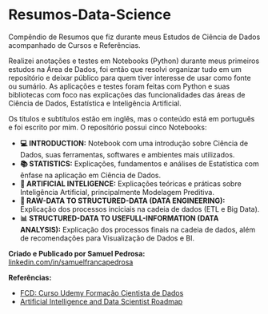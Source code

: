 # Resumos-Data-Science
Compêndio de Resumos que fiz durante meus Estudos de Ciência de Dados acompanhado de Cursos e Referências.

Realizei anotações e testes em Notebooks (Python) durante meus primeiros estudos na Área de Dados, foi então que resolvi organizar tudo em um repositório e deixar público para quem tiver interesse de usar como fonte ou sumário. As aplicações e testes foram feitas com Python e suas bibliotecas com foco nas explicações das funcionalidades das áreas de Ciência de Dados, Estatística e Inteligência Artificial.

Os títulos e subtítulos estão em inglês, mas o conteúdo está em português e foi escrito por mim. O reposítório possui cinco Notebooks:
- **💻 INTRODUCTION:** Notebook com uma introdução sobre Ciência de Dados, suas ferramentas, softwares e ambientes mais utilizados.
- **📚 STATISTICS:** Explicações, fundamentos e análises de Estatística com ênfase na aplicação em Ciência de Dados.
- **🧠 ARTIFICIAL INTELIGENCE:** Explicações teóricas e práticas sobre Inteligência Artificial, principalmente Modelagem Preditiva.
- **🚚 RAW-DATA TO STRUCTURED-DATA (DATA ENGINEERING):** Explicação dos processos inciciais na cadeia de dados (ETL e Big Data).
- **📊 STRUCTURED-DATA TO USEFULL-INFORMATION (DATA ANALYSIS):** Explicação dos processos finais na cadeia de dados, além de recomendações para Visualização de Dados e BI.

**Criado e Publicado por Samuel Pedrosa:** [linkedin.com/in/samuelfrancapedrosa](https://www.linkedin.com/in/samuelfrancapedrosa/)

**Referências:**
- [FCD: Curso Udemy Formação Cientista de Dados](https://https://www.udemy.com/course/cientista-de-dados/learn)
- [Artificial Intelligence and Data Scientist Roadmap](https://https://roadmap.sh/ai-data-scientist)
